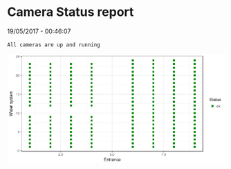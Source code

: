 Camera Status report
================
19/05/2017 - 00:46:07

    All cameras are up and running

![](camreport_files/figure-markdown_github/unnamed-chunk-2-1.png)
